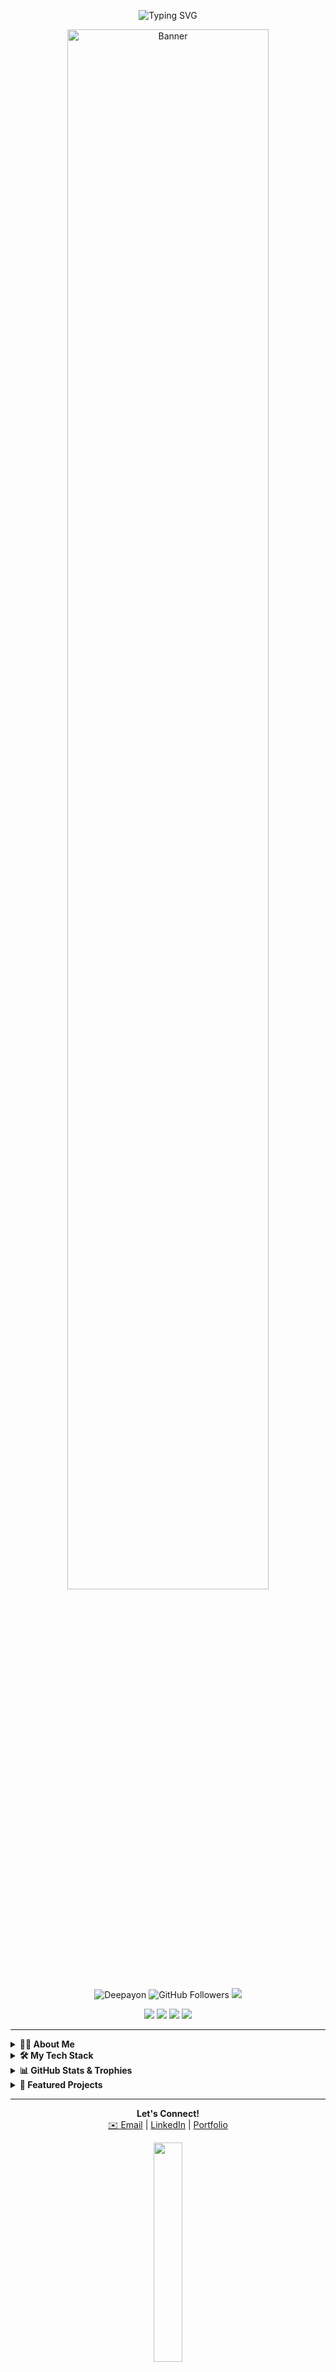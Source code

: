 <!-- Banner Image or Animated GIF -->
<p align="center">
  <img src="https://readme-typing-svg.herokuapp.com/?lines=Hello,+I'm+Deepayon!;Passionate+Developer;Open+Source+Enthusiast;Always+Learning+New+Things&center=true&width=500&height=45&color=58a6ff&vCenter=true&size=24" alt="Typing SVG" />
</p>
<p align="center">
  <img src="https://github.com/Deepayon/Deepayon/blob/main/assets/banner.gif" alt="Banner" width="80%" />
</p>

<!-- Badges -->
<p align="center">
  <img src="https://komarev.com/ghpvc/?username=Deepayon&label=Profile%20views&color=0e75b6&style=flat" alt="Deepayon" />
  <img src="https://img.shields.io/github/followers/Deepayon?label=Follow&style=social" alt="GitHub Followers"/>
  <img src="https://img.shields.io/badge/Code%20with-%20❤️-red" />
</p>

<!-- Social Media Links -->
<p align="center">
  <a href="https://twitter.com/deepayon"><img src="https://img.shields.io/badge/Twitter-1DA1F2?style=for-the-badge&logo=twitter&logoColor=white"/></a>
  <a href="https://linkedin.com/in/deepayon"><img src="https://img.shields.io/badge/LinkedIn-0077B5?style=for-the-badge&logo=linkedin&logoColor=white"/></a>
  <a href="mailto:deepayon.ghosh@gmail.com"><img src="https://img.shields.io/badge/Email-D14836?style=for-the-badge&logo=gmail&logoColor=white"/></a>
  <a href="https://deepayon.github.io"><img src="https://img.shields.io/badge/Portfolio-24292F?style=for-the-badge&logo=github&logoColor=white"/></a>
</p>

---

<details>
  <summary><b>👨‍💻 About Me</b></summary>
  <br>
  <ul>
    <li>🔭 I’m currently working on <b>exciting open source projects</b></li>
    <li>🌱 I’m currently learning <b>AI, ML, and Cloud Technologies</b></li>
    <li>👯 I’m looking to collaborate on <b>innovative software</b></li>
    <li>💬 Ask me about <b>Python, JavaScript, or DevOps</b></li>
    <li>⚡ Fun fact: <b>I love solving puzzles!</b></li>
  </ul>
</details>

<details>
  <summary><b>🛠️ My Tech Stack</b></summary>
  <br>
  <p align="center">
    <img src="https://skillicons.dev/icons?i=python,js,ts,react,java,nodejs,docker,aws,kubernetes,linux,git,github,vscode" />
  </p>
</details>

<details>
  <summary><b>📊 GitHub Stats & Trophies</b></summary>
  <br>
  <p align="center">
    <img src="https://github-readme-stats.vercel.app/api?username=Deepayon&show_icons=true&theme=github_dark" alt="GitHub Stats" />
    <img src="https://streak-stats.demolab.com?user=Deepayon&theme=github-dark&hide_border=true" alt="GitHub Streak" /><br>
    <img src="https://github-profile-trophy.vercel.app/?username=Deepayon&theme=algolia&row=1" alt="Trophies" />
  </p>
</details>

<details>
  <summary><b>🌟 Featured Projects</b></summary>
  <br>
  <p>
    <a href="https://github.com/Deepayon/SmartHome-AI"><b>🚀 SmartHome-AI</b></a>: AI-powered smart home automation system.<br>
    <a href="https://github.com/Deepayon/Data-Visualizer"><b>📊 Data Visualizer</b></a>: Interactive and beautiful data visualization tools.<br>
    <a href="https://github.com/Deepayon/DevOps-Toolkit"><b>🔧 DevOps Toolkit</b></a>: Handy scripts, CI/CD templates, and infrastructure automations.
  </p>
</details>

---

<p align="center">
  <b>Let's Connect!</b> <br>
  <a href="mailto:deepayon.ghosh@gmail.com">✉️ Email</a> | 
  <a href="https://linkedin.com/in/deepayon">LinkedIn</a> | 
  <a href="https://deepayon.github.io">Portfolio</a>
</p>

<!-- Modern Footer GIF or Animation -->
<p align="center">
  <img src="https://github.com/Deepayon/Deepayon/blob/main/assets/footer-animation.gif" width="30%"/>
</p>

